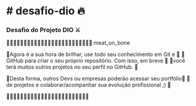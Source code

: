 # # desafio-dio :fire:
### Desafio do Projeto DIO :crossed_swords:

:meat_on_bone::meat_on_bone::meat_on_bone::meat_on_bone::meat_on_bone::meat_on_bone::meat_on_bone::meat_on_bone::meat_on_bone::meat_on_bone::meat_on_bone::meat_on_bone::meat_on_bone::meat_on_bone::meat_on_bone::meat_on_bone::meat_on_bone::meat_on_bone::meat_on_bone::meat_on_bone::meat_on_bone::meat_on_bone::meat_on_bone::meat_on_bone::meat_on_bone::meat_on_bone

:meat_on_bone:Agora é a sua hora de brilhar, use todo seu conhecimento em Git e    :meat_on_bone:
:meat_on_bone:GitHub para criar o seu próprio repositório. Com isso, em breve          :meat_on_bone:
:meat_on_bone:você terá muitos outros projetos no seu perfil no GitHub.                      :meat_on_bone:

:meat_on_bone:Desta forma, outros Devs ou empresas poderão acessar seu portfólio:meat_on_bone:
:meat_on_bone:de projetos e colaborar/acompanhar sua evolução profissional ;)         :meat_on_bone:

:meat_on_bone::meat_on_bone::meat_on_bone::meat_on_bone::meat_on_bone::meat_on_bone::meat_on_bone::meat_on_bone::meat_on_bone::meat_on_bone::meat_on_bone::meat_on_bone::meat_on_bone::meat_on_bone::meat_on_bone::meat_on_bone::meat_on_bone::meat_on_bone::meat_on_bone::meat_on_bone::meat_on_bone::meat_on_bone::meat_on_bone::meat_on_bone:
